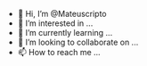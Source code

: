 - 👋 Hi, I’m @Mateuscripto
- 👀 I’m interested in ...
- 🌱 I’m currently learning ...
- 💞️ I’m looking to collaborate on ...
- 📫 How to reach me ...

<!---
Mateuscripto/Mateuscripto is a ✨ special ✨ repository because its `README.md` (this file) appears on your GitHub profile.
You can click the Preview link to take a look at your changes.
--->
